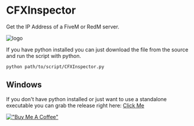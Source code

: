# CFXInspector
Get the IP Address of a FiveM or RedM server.

![logo](https://i.imgur.com/1l1m7Iy.png)

If you have python installed you can just download the file from the source and run the script with python. 
```
python path/to/script/CFXInspector.py
```
## Windows
If you don't have python installed or just want to use a standalone executable you can grab the release right here: [Click Me](https://github.com/VexTheVex/cfxinspector/releases/tag/v1.0.0)

[!["Buy Me A Coffee"](https://www.buymeacoffee.com/assets/img/custom_images/orange_img.png)](https://www.buymeacoffee.com/VexTheVex)
